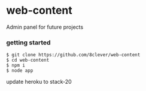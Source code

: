 # web-content
Admin panel for future projects

### getting started

```
$ git clone https://github.com/8clever/web-content
$ cd web-content
$ npm i
$ node app
```

update heroku to stack-20